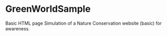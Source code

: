 # GreenWorldSample
Basic HTML page
Simulation of a Nature Conservation website (basic) for awareness.
